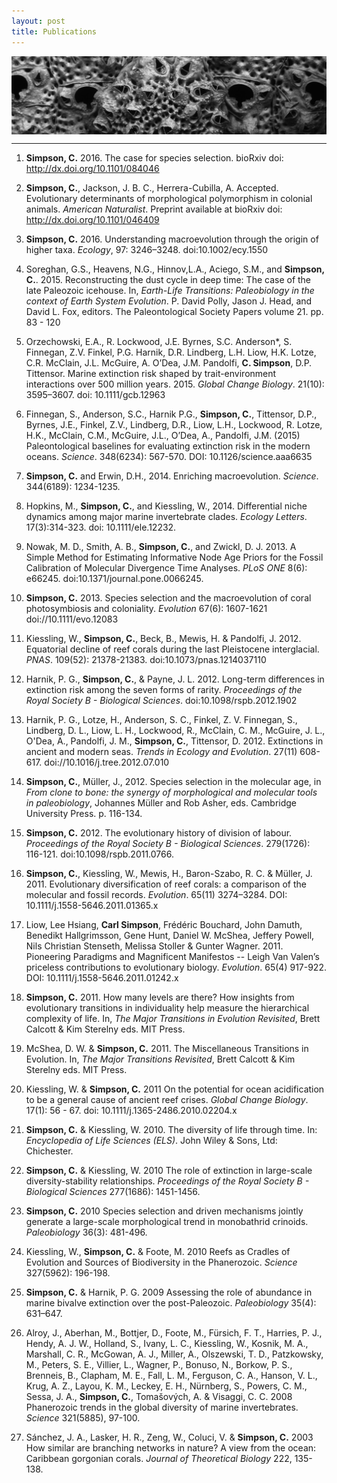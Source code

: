 ```yaml
---
layout: post
title: Publications
---
```



 <div class="row">
<div class="twelve columns">
    <img src="/assets/img/stylopoma.jpg" width="100%">
</div></div>


<hr class="slender">


1. **Simpson, C.** 2016. The case for species selection. bioRxiv doi: http://dx.doi.org/10.1101/084046

2. **Simpson, C.**, Jackson, J. B. C., Herrera-Cubilla, A. Accepted. Evolutionary determinants of morphological polymorphism in colonial animals. *American Naturalist*. Preprint available at bioRxiv doi: http://dx.doi.org/10.1101/046409 

3. **Simpson, C.** 2016. Understanding macroevolution through the origin of higher taxa. *Ecology*, 97: 3246–3248. doi:10.1002/ecy.1550

4. Soreghan, G.S., Heavens, N.G., Hinnov,L.A.,  Aciego, S.M., and **Simpson, C.**. 2015. Reconstructing the dust cycle in deep time: The case of the late Paleozoic icehouse. In, *Earth-Life Transitions: Paleobiology in the context of Earth System Evolution*. P. David Polly, Jason J. Head, and David L. Fox, editors. The Paleontological Society Papers volume 21. pp. 83 - 120

5. Orzechowski, E.A., R. Lockwood, J.E. Byrnes, S.C. Anderson*, S. Finnegan, Z.V. Finkel, P.G. Harnik, D.R. Lindberg, L.H. Liow, H.K. Lotze, C.R. McClain, J.L. McGuire, A. O’Dea, J.M. Pandolfi, **C. Simpson**, D.P. Tittensor. Marine extinction risk shaped by trait-environment interactions over 500 million years. 2015. *Global Change Biology*. 21(10): 3595–3607. doi: 10.1111/gcb.12963

6. Finnegan, S., Anderson, S.C., Harnik P.G., **Simpson, C.**, Tittensor, D.P., Byrnes, J.E., Finkel, Z.V., Lindberg, D.R., Liow, L.H., Lockwood, R. Lotze, H.K., McClain, C.M., McGuire, J.L., O’Dea, A., Pandolfi, J.M. (2015) Paleontological baselines for evaluating extinction risk in the modern oceans. *Science*. 348(6234): 567-570. DOI: 10.1126/science.aaa6635

7. **Simpson, C.** and Erwin, D.H., 2014. Enriching macroevolution. *Science*. 344(6189): 1234-1235.

8. Hopkins, M., **Simpson, C.**, and Kiessling, W., 2014. Differential niche dynamics among major marine invertebrate clades. *Ecology Letters*. 17(3):314-323. doi: 10.1111/ele.12232.


9. Nowak, M. D., Smith, A. B., **Simpson, C.**, and Zwickl, D. J. 2013. A Simple Method for Estimating Informative Node Age Priors for the Fossil Calibration of Molecular Divergence Time Analyses. *PLoS ONE* 8(6): e66245. doi:10.1371/journal.pone.0066245. 

10. **Simpson, C.** 2013. Species selection and the macroevolution of coral photosymbiosis and coloniality. *Evolution* 67(6): 1607-1621 doi://10.1111/evo.12083

11. Kiessling, W., **Simpson, C.**, Beck, B., Mewis, H. & Pandolfi, J. 2012. Equatorial decline of reef corals during the last Pleistocene interglacial. *PNAS*. 109(52): 21378-21383. doi:10.1073/pnas.1214037110

12. Harnik, P. G., **Simpson, C.**, & Payne, J. L.  2012. Long-term differences in extinction risk among the seven forms of rarity. *Proceedings of the Royal Society B - Biological Sciences*. doi:10.1098/rspb.2012.1902 

13. Harnik, P. G., Lotze, H., Anderson, S. C., Finkel, Z. V. Finnegan, S., Lindberg, D. L., Liow, L. H., Lockwood, R., McClain, C. M., McGuire, J. L., O'Dea, A., Pandolfi, J. M., **Simpson, C.**, Tittensor, D. 2012. Extinctions in ancient and modern seas. *Trends in Ecology and Evolution*. 27(11) 608-617. doi://10.1016/j.tree.2012.07.010

14. **Simpson, C.**, Müller, J., 2012. Species selection in the molecular age, in *From clone to bone: the synergy of morphological and molecular tools in paleobiology*, Johannes Müller and Rob Asher, eds. Cambridge University Press. p. 116-134.

15. **Simpson, C.** 2012. The evolutionary history of division of labour. *Proceedings of the Royal Society B - Biological Sciences*. 279(1726): 116-121. doi:10.1098/rspb.2011.0766.

16. **Simpson, C.**, Kiessling, W., Mewis, H., Baron-Szabo, R. C. & Müller, J. 2011. Evolutionary diversification of reef corals: a comparison of the molecular and fossil records. *Evolution*. 65(11) 3274–3284. DOI: 10.1111/j.1558-5646.2011.01365.x 

17. Liow, Lee Hsiang, **Carl Simpson**, Frédéric Bouchard, John Damuth, Benedikt Hallgrimsson, Gene Hunt, Daniel W. McShea, Jeffery Powell, Nils Christian Stenseth, Melissa Stoller & Gunter Wagner. 2011. Pioneering Paradigms and Magnificent Manifestos -- Leigh Van Valen’s priceless contributions to evolutionary biology. *Evolution*. 65(4) 917-922. DOI: 10.1111/j.1558-5646.2011.01242.x

18. **Simpson, C.** 2011. How many levels are there? How insights from evolutionary transitions in individuality help measure the hierarchical complexity of life. In, *The Major Transitions in Evolution Revisited*, Brett Calcott & Kim Sterelny eds.  MIT Press.

19. McShea, D. W. & **Simpson, C.** 2011. The Miscellaneous Transitions in Evolution. In, *The Major Transitions Revisited*, Brett Calcott & Kim Sterelny eds.  MIT Press. 

20. Kiessling, W. & **Simpson, C.** 2011 On the potential for ocean acidification to be a general cause of ancient reef crises. *Global Change Biology*. 17(1): 56 - 67. doi: 10.1111/j.1365-2486.2010.02204.x

21. **Simpson, C.** & Kiessling, W. 2010. The diversity of life through time.  In: *Encyclopedia of Life Sciences (ELS)*. John Wiley & Sons, Ltd: Chichester.

22. **Simpson, C.** & Kiessling, W. 2010 The role of extinction in large-scale diversity-stability relationships. *Proceedings of the Royal Society B - Biological Sciences* 277(1686): 1451-1456.

23. **Simpson, C.** 2010 Species selection and driven mechanisms jointly generate a large-scale morphological trend in monobathrid crinoids. *Paleobiology* 36(3): 481-496.

24. Kiessling, W., **Simpson, C.** & Foote, M. 2010 Reefs as Cradles of Evolution and Sources of Biodiversity in the Phanerozoic. *Science* 327(5962): 196-198.

25. **Simpson, C.** & Harnik, P. G. 2009 Assessing the role of abundance in marine bivalve extinction over the post-Paleozoic. *Paleobiology* 35(4): 631–647. 

26. Alroy, J., Aberhan, M., Bottjer, D., Foote, M., Fürsich, F. T., Harries, P. J., Hendy, A. J. W., Holland, S., Ivany, L. C., Kiessling, W., Kosnik, M. A., Marshall, C. R., McGowan, A. J., Miller, A., Olszewski, T. D., Patzkowsky, M., Peters, S. E., Villier, L., Wagner, P., Bonuso, N., Borkow, P. S., Brenneis, B., Clapham, M. E., Fall, L. M., Ferguson, C. A., Hanson, V. L., Krug, A. Z., Layou, K. M., Leckey, E. H., Nürnberg, S., Powers, C. M., Sessa, J. A., **Simpson, C.**, Tomašových, A. & Visaggi, C. C. 2008 Phanerozoic trends in the global diversity of marine invertebrates. *Science* 321(5885), 97-100. 

27. Sánchez, J. A., Lasker, H. R., Zeng, W., Coluci, V. & **Simpson, C.** 2003 How similar are branching networks in nature? A view from the ocean: Caribbean gorgonian corals. *Journal of Theoretical Biology* 222, 135-138.

